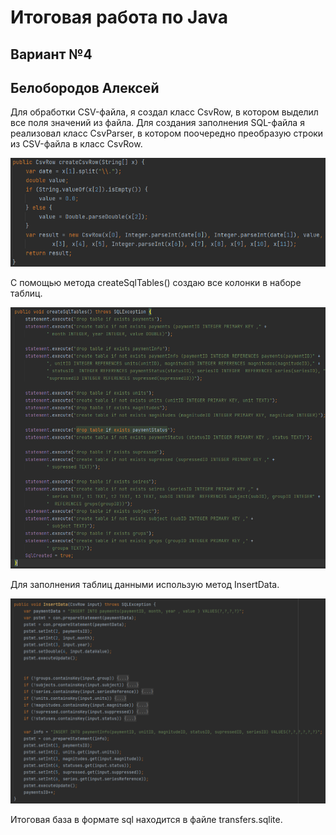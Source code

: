 # Итоговая работа по Java
## Вариант №4
## Белобородов Алексей
Для обработки CSV-файла, я создал класс CsvRow, в котором выделил все поля значений из файла.
Для создания заполнения SQL-файла я реализовал класс CsvParser, в котором поочередно преобразую строки из CSV-файла в класс CsvRow.

![csvRowCreate](https://github.com/speedUpDev/Java_Final_task_/blob/main/screenshots/createCsvRow.png)

С помощью метода createSqlTables() создаю все колонки в наборе таблиц.

![createTables](https://github.com/speedUpDev/Java_Final_task_/blob/main/screenshots/createTables.png)

Для заполнения таблиц данными использую метод InsertData.

![InsertData](https://github.com/speedUpDev/Java_Final_task_/blob/main/screenshots/insertData.png)

Итоговая база в формате sql находится в файле transfers.sqlite.
